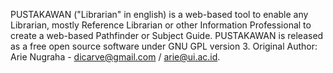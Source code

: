 PUSTAKAWAN ("Librarian" in english) is a web-based tool to enable any Librarian, mostly Reference Librarian or other Information
Professional to create a web-based Pathfinder or Subject Guide. PUSTAKAWAN is released as a free open source software
under GNU GPL version 3. Original Author: Arie Nugraha - dicarve@gmail.com / arie@ui.ac.id.
